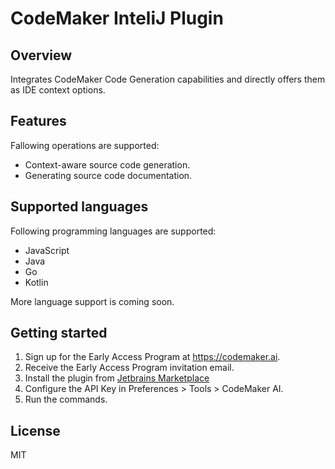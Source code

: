 # CodeMaker InteliJ Plugin

## Overview

Integrates CodeMaker Code Generation capabilities and directly offers them as IDE context options.

## Features

Fallowing operations are supported:

* Context-aware source code generation.
* Generating source code documentation.

## Supported languages

Following programming languages are supported:

* JavaScript
* Java
* Go
* Kotlin
  
More language support is coming soon.

## Getting started

1. Sign up for the Early Access Program at https://codemaker.ai.
2. Receive the Early Access Program invitation email. 
3. Install the plugin from [Jetbrains Marketplace](https://plugins.jetbrains.com/plugin/21445-codemaker-ai)
4. Configure the API Key in Preferences > Tools > CodeMaker AI.
5. Run the commands.

## License

MIT
